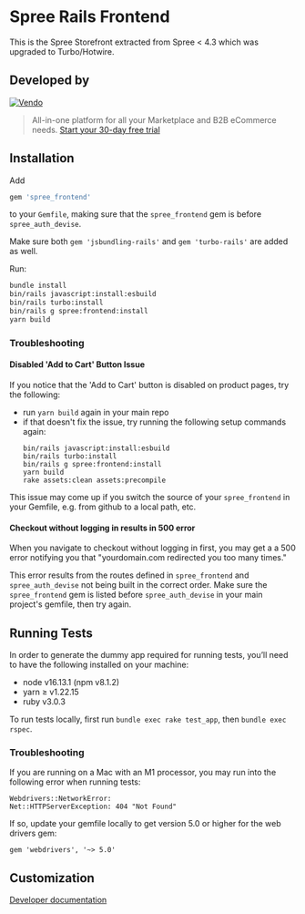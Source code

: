 # Spree Rails Frontend

This is the Spree Storefront extracted from Spree < 4.3 which was upgraded to Turbo/Hotwire.

## Developed by

[![Vendo](https://assets-global.website-files.com/6230c485f2c32ea1b0daa438/623372f40a8c54ca9aea34e8_vendo%202.svg)](https://getvendo.com?utm_source=spree_frontend_github)

> All-in-one platform for all your Marketplace and B2B eCommerce needs. [Start your 30-day free trial](https://e98esoirr8c.typeform.com/contactvendo?typeform-source=spree_sdk_github)

## Installation

Add

```ruby
gem 'spree_frontend'
```

to your `Gemfile`, making sure that the `spree_frontend` gem is before `spree_auth_devise`.

Make sure both `gem 'jsbundling-rails'` and `gem 'turbo-rails'` are added as well.

Run:

```bash
bundle install
bin/rails javascript:install:esbuild
bin/rails turbo:install
bin/rails g spree:frontend:install
yarn build
```

### Troubleshooting

#### Disabled 'Add to Cart' Button Issue

If you notice that the 'Add to Cart' button is disabled on product pages, try the following:
* run `yarn build` again in your main repo
* if that doesn't fix the issue, try running the following setup commands again:
  ```
  bin/rails javascript:install:esbuild
  bin/rails turbo:install
  bin/rails g spree:frontend:install
  yarn build
  rake assets:clean assets:precompile
  ```

This issue may come up if you switch the source of your `spree_frontend` in your Gemfile, e.g. from github to a local path, etc.

#### Checkout without logging in results in 500 error

When you navigate to checkout without logging in first, you may get a a 500 error notifying you that "yourdomain.com redirected you too many times."

This error results from the routes defined in `spree_frontend` and `spree_auth_devise` not being built in the correct order. Make sure the `spree_frontend` gem is listed before `spree_auth_devise` in your main project's gemfile, then try again.

## Running Tests

In order to generate the dummy app required for running tests, you’ll need to have the following installed on your machine:
* node v16.13.1 (npm v8.1.2)
* yarn ≥ v1.22.15
* ruby v3.0.3

To run tests locally, first run `bundle exec rake test_app`, then `bundle exec rspec`.

### Troubleshooting
If you are running on a Mac with an M1 processor, you may run into the following error when running tests:
```          
Webdrivers::NetworkError:
Net::HTTPServerException: 404 "Not Found"
```
If so, update your gemfile locally to get version 5.0 or higher for the web drivers gem:
```
gem 'webdrivers', '~> 5.0'
```

## Customization

[Developer documentation](https://dev-docs.spreecommerce.org/customization/storefront)
